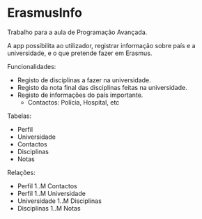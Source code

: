 # ErasmusInfo
Trabalho para a aula de Programação Avançada.

A app possibilita ao utilizador, registrar informação sobre país e a universidade, e o que pretende fazer em Erasmus.

Funcionalidades:
 
  - Registo de disciplinas a fazer na universidade.
  - Registo da nota final das disciplinas feitas na universidade.
  - Registo de informações do país importante. 
    - Contactos: Polícia, Hospital, etc
 
 Tabelas:
 
  - Perfil
  - Universidade
  - Contactos
  - Disciplinas
  - Notas
  
 Relações:
  
   - Perfil 1..M Contactos
   - Perfil 1..M Universidade
   - Universidade 1..M Disciplinas
   - Disciplinas 1..M Notas
  
  
  
